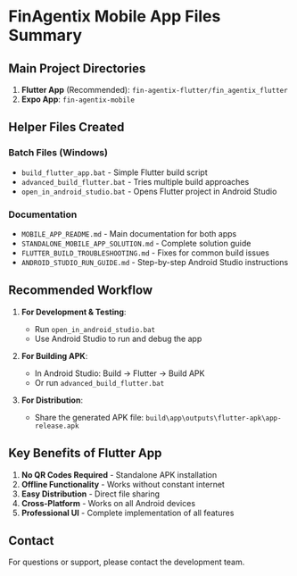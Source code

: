# FinAgentix Mobile App Files Summary

## Main Project Directories

1. **Flutter App** (Recommended): `fin-agentix-flutter/fin_agentix_flutter`
2. **Expo App**: `fin-agentix-mobile`

## Helper Files Created

### Batch Files (Windows)
- `build_flutter_app.bat` - Simple Flutter build script
- `advanced_build_flutter.bat` - Tries multiple build approaches
- `open_in_android_studio.bat` - Opens Flutter project in Android Studio

### Documentation
- `MOBILE_APP_README.md` - Main documentation for both apps
- `STANDALONE_MOBILE_APP_SOLUTION.md` - Complete solution guide
- `FLUTTER_BUILD_TROUBLESHOOTING.md` - Fixes for common build issues
- `ANDROID_STUDIO_RUN_GUIDE.md` - Step-by-step Android Studio instructions

## Recommended Workflow

1. **For Development & Testing**:
   - Run `open_in_android_studio.bat`
   - Use Android Studio to run and debug the app

2. **For Building APK**:
   - In Android Studio: Build → Flutter → Build APK
   - Or run `advanced_build_flutter.bat`

3. **For Distribution**:
   - Share the generated APK file:
     `build\app\outputs\flutter-apk\app-release.apk`

## Key Benefits of Flutter App

1. **No QR Codes Required** - Standalone APK installation
2. **Offline Functionality** - Works without constant internet
3. **Easy Distribution** - Direct file sharing
4. **Cross-Platform** - Works on all Android devices
5. **Professional UI** - Complete implementation of all features

## Contact

For questions or support, please contact the development team.